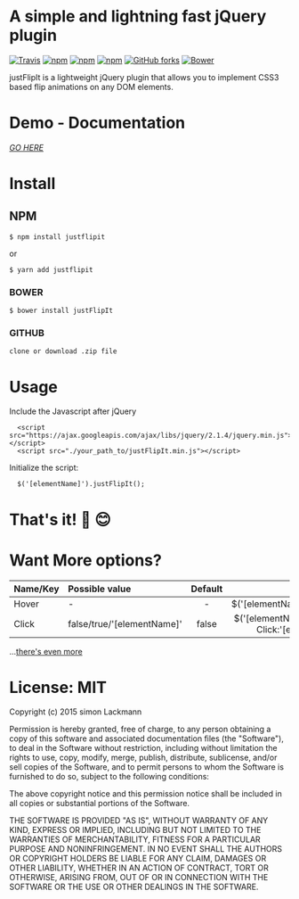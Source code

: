 # A simple and lightning fast jQuery plugin  
[![Travis](https://img.shields.io/travis/SimHub/justFlipIt.svg?style=flat-square)](https://travis-ci.org/SimHub/justFlipIt)  [![npm](https://img.shields.io/npm/dt/justflipit.svg?style=flat-square)](https://www.npmjs.com/package/justflipit) [![npm](https://img.shields.io/npm/v/justflipit.svg?style=flat-square)](https://www.npmjs.com/package/justflipit)  [![npm](https://img.shields.io/npm/l/justflipit.svg?style=flat-square)](https://www.npmjs.com/package/justflipit)   [![GitHub forks](https://img.shields.io/github/forks/SimHub/justFlipIt.svg?style=social&label=Fork&style=flat-square&style=flat-square)](https://img.shields.io/github/forks/SimHub/justFlipIt) [![Bower](https://img.shields.io/bower/l/justFlipIt.svg?style=social&label=Bower&style=flat-square&style=flat-square)](https://bower.io/search/)  



   
  justFlipIt is a lightweight jQuery plugin that allows you to implement CSS3 based flip animations on any DOM elements.  


# Demo - Documentation
 [_GO HERE_](http://simhub.github.io/justFlipIt/) 
  
# Install  

## NPM 
  
    $ npm install justflipit
  or  
    
    $ yarn add justflipit  
    
    
### BOWER 

    $ bower install justFlipIt  
    
### GITHUB 
  
    clone or download .zip file    

# Usage
  Include the Javascript after jQuery  

      <script src="https://ajax.googleapis.com/ajax/libs/jquery/2.1.4/jquery.min.js"></script>
      <script src="./your_path_to/justFlipIt.min.js"></script>
  
  Initialize the script:   

      $('[elementName]').justFlipIt();
  
# That's it! :punch: :blush:   

# Want More options?  

| Name/Key      | Possible value             | Default | Description                                              |
| ------------- |:---------------------------|:-------:|---------------------------------------------------------:|
| Hover         |             -              |    -    |$('[elementName]').justFlipIt();                          |
| Click         | false/true/'\[elementName]'|  false  |$('[elementName]').justFlipIt({ Click:'[elementName]' }); |
                                                                                    

...[there's even more](http://simhub.github.io/justFlipIt/#g)                         

   
# License:  MIT
  Copyright (c) 2015 simon Lackmann
  
  Permission is hereby granted, free of charge, to any person obtaining a copy of this software and associated documentation files (the "Software"), to deal in the Software without restriction, including without limitation the rights to use, copy, modify, merge, publish, distribute, sublicense, and/or sell copies of the Software, and to permit persons to whom the Software is furnished to do so, subject to the following conditions:
 
  The above copyright notice and this permission notice shall be included in all copies or substantial portions of the Software.
  
  THE SOFTWARE IS PROVIDED "AS IS", WITHOUT WARRANTY OF ANY KIND, EXPRESS OR IMPLIED, INCLUDING BUT NOT LIMITED TO THE WARRANTIES OF MERCHANTABILITY, FITNESS FOR A PARTICULAR PURPOSE AND NONINFRINGEMENT. IN NO EVENT SHALL THE AUTHORS OR COPYRIGHT HOLDERS BE LIABLE FOR ANY CLAIM, DAMAGES OR OTHER LIABILITY, WHETHER IN AN ACTION OF CONTRACT, TORT OR OTHERWISE, ARISING FROM, OUT OF OR IN CONNECTION WITH THE SOFTWARE OR THE USE OR OTHER DEALINGS IN THE SOFTWARE.
